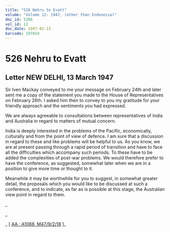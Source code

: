 ```yaml
---
title: "526 Nehru to Evatt"
volume: "Volume 12: 1947, (other than Indonesia)"
doc_id: 5208
vol_id: 12
doc_date: 1947-03-13
barcode: 197024
---
```


# 526 Nehru to Evatt

## Letter NEW DELHI, 13 March 1947

Sir Iven Mackay conveyed to me your message on February 24th and later sent me a copy of the statement you made to the House of Representatives on February 26th. I asked him then to convey to you my gratitude for your friendly approach and the sentiments you had expressed.

We are always agreeable to consultations between representatives of India and Australia in regard to matters of mutual concern.

India is deeply interested in the problems of the Pacific, economically, culturally and from the point of view of defence. I am sure that a discussion in regard to these and like problems will be helpful to us. As you know, we are at present passing through a rapid period of transition and have to face all the difficulties which accompany such periods. To these have to be added the complexities of post-war problems. We would therefore prefer to have the conference, as suggested, somewhat later when we are in a position to give more time or thought to it.

Meanwhile it may be worthwhile for you to suggest, in somewhat greater detail, the proposals which you would like to be discussed at such a conference, and to indicate, as far as is possible at this stage, the Australian view point in regard to them.

_

_

_ [ [AA : A1068, M47/9/2/18](http://www.naa.gov.au/cgi-bin/Search?O=I&Number=197024) ]_
